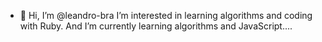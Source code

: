 - 👋 Hi, I’m @leandro-bra
I’m interested in learning algorithms and coding with Ruby.
And I’m currently learning algorithms and JavaScript....
